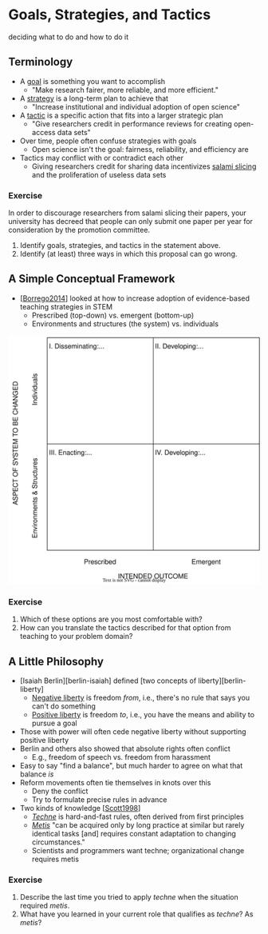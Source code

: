 # Goals, Strategies, and Tactics

<p class="subtitle" markdown="1">deciding what to do and how to do it</p>

## Terminology

-   A [goal](g:goal) is something you want to accomplish
    -   "Make research fairer, more reliable, and more efficient."
-   A [strategy](g:strategy) is a long-term plan to achieve that
    -   "Increase institutional and individual adoption of open science"
-   A [tactic](g:tactic) is a specific action that fits into a larger strategic plan
    -   "Give researchers credit in performance reviews for creating open-access data sets"
-   Over time, people often confuse strategies with goals
    -   Open science isn't the goal: fairness, reliability, and efficiency are
-   Tactics may conflict with or contradict each other
    -   Giving researchers credit for sharing data incentivizes [salami slicing](g:salami-slicing)
        and the proliferation of useless data sets

<section class="exercise" markdown="1">

### Exercise

In order to discourage researchers from salami slicing their papers,
your university has decreed that people can only submit one paper per year
for consideration by the promotion committee.

1.  Identify goals, strategies, and tactics in the statement above.
1.  Identify (at least) three ways in which this proposal can go wrong.

</section>

## A Simple Conceptual Framework

-   [[Borrego2014](b:Borrego2014)] looked at how to increase adoption of evidence-based teaching strategies in STEM
    -   Prescribed (top-down) vs. emergent (bottom-up)
    -   Environments and structures (the system) vs. individuals

<div class="center">
  <img src="./borrego_henderson_change_strategies.svg" alt="Borrego & Henderson change strategies">
</div>

<section class="exercise" markdown="1">

### Exercise

1.  Which of these options are you most comfortable with?
1.  How can you translate the tactics described for that option
    from teaching to your problem domain?

</section>

## A Little Philosophy

-   [Isaiah Berlin][berlin-isaiah] defined [two concepts of liberty][berlin-liberty]
    -   [Negative liberty](g:negative-liberty) is freedom *from*, i.e., there's no rule that says you can't do something
    -   [Positive liberty](g:positive-liberty) is freedom *to*, i.e., you have the means and ability to pursue a goal
-   Those with power will often cede negative liberty without supporting positive liberty
-   Berlin and others also showed that absolute rights often conflict
    -   E.g., freedom of speech vs. freedom from harassment
-   Easy to say "find a balance", but much harder to agree on what that balance *is*
-   Reform movements often tie themselves in knots over this
    -   Deny the conflict
    -   Try to formulate precise rules in advance
-   Two kinds of knowledge [[Scott1998](b:Scott1998)]
    -   [*Techne*](g:techne) is hard-and-fast rules, often derived from first principles
    -   [*Metis*](g:metis) "can be acquired only by long practice at similar but rarely identical tasks
        [and] requires constant adaptation to changing circumstances."
    -   Scientists and programmers want techne; organizational change requires metis

<section class="exercise" markdown="1">

### Exercise

1.  Describe the last time you tried to apply *techne* when the situation required *metis*.
1.  What have you learned in your current role that qualifies as *techne*? As *metis*?

</section>

